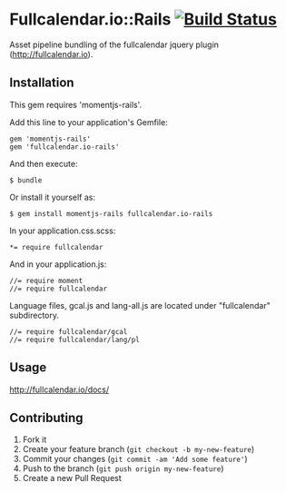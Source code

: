# Fullcalendar.io::Rails [![Build Status](https://travis-ci.org/dbackowski/fullcalendar.io-rails.svg?branch=master)](https://travis-ci.org/dbackowski/fullcalendar.io-rails)

Asset pipeline bundling of the fullcalendar jquery plugin (http://fullcalendar.io).

## Installation

This gem requires 'momentjs-rails'.

Add this line to your application's Gemfile:

    gem 'momentjs-rails'
    gem 'fullcalendar.io-rails'

And then execute:

    $ bundle

Or install it yourself as:

    $ gem install momentjs-rails fullcalendar.io-rails

In your application.css.scss:

    *= require fullcalendar

And in your application.js:

    //= require moment
    //= require fullcalendar

Language files, gcal.js and lang-all.js are located under "fullcalendar" subdirectory.

    //= require fullcalendar/gcal
    //= require fullcalendar/lang/pl

## Usage

http://fullcalendar.io/docs/

## Contributing

1. Fork it
2. Create your feature branch (`git checkout -b my-new-feature`)
3. Commit your changes (`git commit -am 'Add some feature'`)
4. Push to the branch (`git push origin my-new-feature`)
5. Create a new Pull Request
